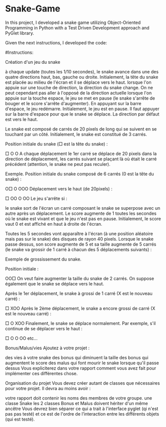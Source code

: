 # Snake-Game
In this project, I developed a snake game utilizing Object-Oriented Programming in Python with a Test Driven Development approach and PyGlet library.

Given the next instructions, I developed the code:


#Instructions:

Création d'un jeu du snake

à chaque update (toutes les 1/10 secondes), le snake avance dans une des quatre directions haut, bas, gauche ou droite. Initialement, la tête du snake est placée au milieu de l'écran et il se déplace vers le haut.
lorsque l'on appuie sur une touche de direction, la direction du snake change. On ne peut cependant pas aller à l'opposé de la direction actuelle
lorsque l'on appuie sur la touche espace, le jeu se met en pause (le snake s'arrête de bouger et le score s'arrête d'augmenter). En appuyant sur la barre d'espace, le jeu redémarre.
Initialement, le jeu est en pause. Il faut appuyer sur la barre d'espace pour que le snake se déplace. La direction par défaut est vers le haut.

Le snake est composé de carrés de 20 pixels de long qui se suivent en se touchant par un côté. Initialement, le snake est constitué de 3 carrés.

Position initiale du snake (□ est la tête du snake) :

 □
 O
 O
A chaque déplacement le 1er carré se déplace de 20 pixels dans la direction de déplacement, les carrés suivant se plaçant là où était le carré précédent (attention, le snake ne peut pas reculer).

Exemple. Position initiale du snake composé de 6 carrés (0 est la tête du snake) :

  O□
  O
OOO
Déplacement vers le haut (de 20pixels) :

   □
  OO
  O
 OO
Le jeu s'arrête si :

le snake sort de l'écran
un carré composant le snake se superpose avec un autre après un déplacement.
Le score augmente de 1 toutes les secondes où le snake est vivant et que le jeu n'est pas en pause. Initialement, le score vaut 0 et est affiché en haut à droite de l'écran.

Toutes les 5 secondes vont apparaître à l'écran (à une position aléatoire mais pas sur le snake) des disques de rayon 40 pixels. Lorsque le snake passe dessus, son score augmente de 5 et sa taille augmente de 5 carrés (le snake va grossir de 1 carré à chacun des 5 déplacements suivants) :

Exemple de grossissement du snake.

Position initiale :

 OO□
On veut faire augmenter la taille du snake de 2 carrés. On suppose également que le snake se déplace vers le haut.

Après le 1er déplacement, le snake à grossi de 1 carré (X est le nouveau carré) :

   □
 XOO
Après le 2ème déplacement, le snake a encore grossi de carré (X est le nouveau carré) :

   □
   O
 XOO
Finalement, le snake se déplace normalement. Par exemple, s'il continue de se déplacer vers le haut :

   □
   O
   O
  OO
etc...

Bonus/Malus/vies
Ajoutez à votre projet :

des vies à votre snake
des bonus qui diminuent la taille
des bonus qui augmentent le score
des malus qui font mourir le snake lorsque qu'il passe dessus
Vous expliciterez dans votre rapport comment vous avez fait pour implémenter ces différentes chose.

Organisation du projet
Vous devez créer autant de classes que nécessaires pour votre projet. Il devra au moins avoir :

votre rapport doit contenir les noms des membres de votre groupe.
une classe Snake
les 2 classes Bonus et Malus doivent hériter d'un même ancêtre
Vous devrez bien séparer ce qui a trait à l'interface pyglet (qi n'est pas pas testé) et ce est de l'ordre de l’interaction entre les différents objets (qui est testé).
